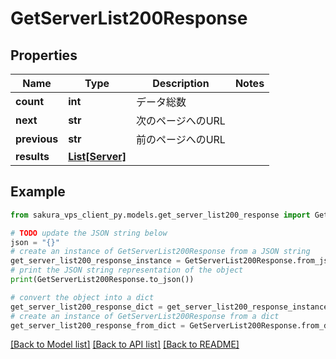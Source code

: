 # GetServerList200Response


## Properties

Name | Type | Description | Notes
------------ | ------------- | ------------- | -------------
**count** | **int** | データ総数 | 
**next** | **str** | 次のページへのURL | 
**previous** | **str** | 前のページへのURL | 
**results** | [**List[Server]**](Server.md) |  | 

## Example

```python
from sakura_vps_client_py.models.get_server_list200_response import GetServerList200Response

# TODO update the JSON string below
json = "{}"
# create an instance of GetServerList200Response from a JSON string
get_server_list200_response_instance = GetServerList200Response.from_json(json)
# print the JSON string representation of the object
print(GetServerList200Response.to_json())

# convert the object into a dict
get_server_list200_response_dict = get_server_list200_response_instance.to_dict()
# create an instance of GetServerList200Response from a dict
get_server_list200_response_from_dict = GetServerList200Response.from_dict(get_server_list200_response_dict)
```
[[Back to Model list]](../README.md#documentation-for-models) [[Back to API list]](../README.md#documentation-for-api-endpoints) [[Back to README]](../README.md)


